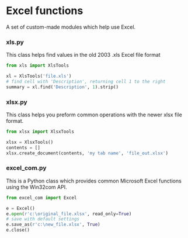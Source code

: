 # Excel functions
A set of custom-made modules which help use Excel.

### xls.py
This class helps find values in the old 2003 .xls Excel file format
```python
from xls import XlsTools

xl = XlsTools('file.xls')
# find cell with 'Description', returning cell 1 to the right
summary = xl.find('Description', 1).strip()
```

### xlsx.py
This class helps you preform common operations with the newer xlsx file format.
```python
from xlsx import XlsxTools

xlsx = XlsxTools()
contents = []
xlsx.create_document(contents, 'my tab name', 'file_out.xlsx')
```

### excel_com.py
This is a Python class which provides common Microsoft Excel functions using the Win32com API.

```python
from excel_com import Excel

e = Excel()
e.open(r'c:\original_file.xlsx', read_only=True)
# save with default settings
e.save_as(r'c:\new_file.xlsx', True)
e.close()
```
